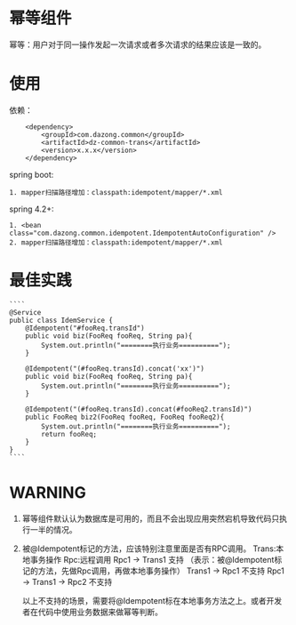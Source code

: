 # 幂等组件
幂等：用户对于同一操作发起一次请求或者多次请求的结果应该是一致的。 


# 使用 
依赖： 
````
    <dependency>
        <groupId>com.dazong.common</groupId>
        <artifactId>dz-common-trans</artifactId>
        <version>x.x.x</version>
    </dependency>
````

spring boot:
>   
    1. mapper扫描路径增加：classpath:idempotent/mapper/*.xml
    
spring 4.2+:
>
    1. <bean class="com.dazong.common.idempotent.IdempotentAutoConfiguration" />
    2. mapper扫描路径增加：classpath:idempotent/mapper/*.xml
    
# 最佳实践
    ````
    @Service
    public class IdemService {
        @Idempotent("#fooReq.transId")
        public void biz(FooReq fooReq, String pa){
            System.out.println("========执行业务==========");
        }
    
        @Idempotent("(#fooReq.transId).concat('xx')")
        public void biz(FooReq fooReq, String pa){
            System.out.println("========执行业务==========");
        }
    
        @Idempotent("(#fooReq.transId).concat(#fooReq2.transId)")
        public FooReq biz2(FooReq fooReq, FooReq fooReq2){
            System.out.println("========执行业务==========");
            return fooReq;
        }
    }
    ````
    
# WARNING 
1. 幂等组件默认认为数据库是可用的，而且不会出现应用突然宕机导致代码只执行一半的情况。 
2. 被@Idempotent标记的方法，应该特别注意里面是否有RPC调用。 
    Trans:本地事务操作    Rpc:远程调用 
    Rpc1 -> Trans1   支持 （表示：被@Idempotent标记的方法，先做Rpc调用，再做本地事务操作）
    Trans1 -> Rpc1  不支持
    Rpc1 -> Trans1 -> Rpc2 不支持 
    
    以上不支持的场景，需要将@Idempotent标在本地事务方法之上。或者开发者在代码中使用业务数据来做幂等判断。 
